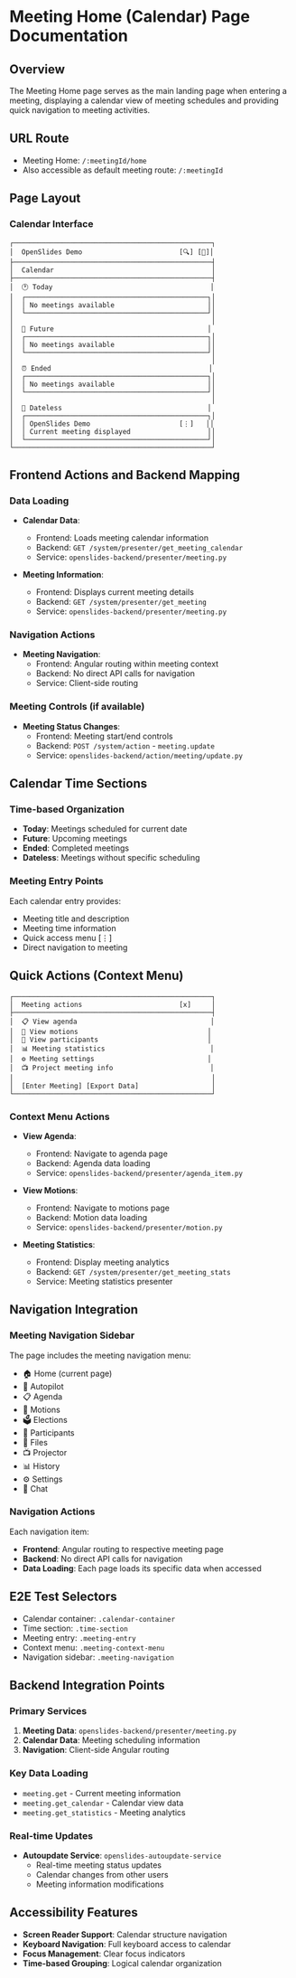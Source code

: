 # Meeting Home (Calendar) Page Documentation

## Overview
The Meeting Home page serves as the main landing page when entering a meeting, displaying a calendar view of meeting schedules and providing quick navigation to meeting activities.

## URL Route
- Meeting Home: `/:meetingId/home`
- Also accessible as default meeting route: `/:meetingId`

## Page Layout

### Calendar Interface
```
┌─────────────────────────────────────────────────┐
│  OpenSlides Demo                        [🔍] [👤]│
├─────────────────────────────────────────────────┤
│  Calendar                                       │
├─────────────────────────────────────────────────┤
│  🕐 Today                                       │
│  ┌─────────────────────────────────────────────┐│
│  │ No meetings available                       ││
│  └─────────────────────────────────────────────┘│
│                                                 │
│  🔄 Future                                      │
│  ┌─────────────────────────────────────────────┐│
│  │ No meetings available                       ││
│  └─────────────────────────────────────────────┘│
│                                                 │
│  ⏰ Ended                                       │
│  ┌─────────────────────────────────────────────┐│
│  │ No meetings available                       ││
│  └─────────────────────────────────────────────┘│
│                                                 │
│  📅 Dateless                                    │
│  ┌─────────────────────────────────────────────┐│
│  │ OpenSlides Demo                      [⋮]   ││
│  │ Current meeting displayed                   ││
│  └─────────────────────────────────────────────┘│
└─────────────────────────────────────────────────┘
```

## Frontend Actions and Backend Mapping

### Data Loading
- **Calendar Data**:
  - Frontend: Loads meeting calendar information
  - Backend: `GET /system/presenter/get_meeting_calendar`
  - Service: `openslides-backend/presenter/meeting.py`

- **Meeting Information**:
  - Frontend: Displays current meeting details
  - Backend: `GET /system/presenter/get_meeting`
  - Service: `openslides-backend/presenter/meeting.py`

### Navigation Actions
- **Meeting Navigation**:
  - Frontend: Angular routing within meeting context
  - Backend: No direct API calls for navigation
  - Service: Client-side routing

### Meeting Controls (if available)
- **Meeting Status Changes**:
  - Frontend: Meeting start/end controls
  - Backend: `POST /system/action` - `meeting.update`
  - Service: `openslides-backend/action/meeting/update.py`

## Calendar Time Sections

### Time-based Organization
- **Today**: Meetings scheduled for current date
- **Future**: Upcoming meetings
- **Ended**: Completed meetings
- **Dateless**: Meetings without specific scheduling

### Meeting Entry Points
Each calendar entry provides:
- Meeting title and description
- Meeting time information
- Quick access menu [⋮]
- Direct navigation to meeting

## Quick Actions (Context Menu)
```
┌─────────────────────────────────────────────────┐
│  Meeting actions                        [x]     │
├─────────────────────────────────────────────────┤
│  📋 View agenda                                 │
│  📄 View motions                                │
│  👥 View participants                           │
│  📊 Meeting statistics                          │
│  ⚙️ Meeting settings                            │
│  📺 Project meeting info                        │
│                                                 │
│  [Enter Meeting] [Export Data]                  │
└─────────────────────────────────────────────────┘
```

### Context Menu Actions
- **View Agenda**:
  - Frontend: Navigate to agenda page
  - Backend: Agenda data loading
  - Service: `openslides-backend/presenter/agenda_item.py`

- **View Motions**:
  - Frontend: Navigate to motions page
  - Backend: Motion data loading
  - Service: `openslides-backend/presenter/motion.py`

- **Meeting Statistics**:
  - Frontend: Display meeting analytics
  - Backend: `GET /system/presenter/get_meeting_stats`
  - Service: Meeting statistics presenter

## Navigation Integration

### Meeting Navigation Sidebar
The page includes the meeting navigation menu:
- 🏠 Home (current page)
- 🔄 Autopilot
- 📋 Agenda
- 📄 Motions
- 🗳️ Elections
- 👥 Participants
- 📎 Files
- 📺 Projector
- 📊 History
- ⚙️ Settings
- 💬 Chat

### Navigation Actions
Each navigation item:
- **Frontend**: Angular routing to respective meeting page
- **Backend**: No direct API calls for navigation
- **Data Loading**: Each page loads its specific data when accessed

## E2E Test Selectors
- Calendar container: `.calendar-container`
- Time section: `.time-section`
- Meeting entry: `.meeting-entry`
- Context menu: `.meeting-context-menu`
- Navigation sidebar: `.meeting-navigation`

## Backend Integration Points

### Primary Services
1. **Meeting Data**: `openslides-backend/presenter/meeting.py`
2. **Calendar Data**: Meeting scheduling information
3. **Navigation**: Client-side Angular routing

### Key Data Loading
- `meeting.get` - Current meeting information
- `meeting.get_calendar` - Calendar view data
- `meeting.get_statistics` - Meeting analytics

### Real-time Updates
- **Autoupdate Service**: `openslides-autoupdate-service`
  - Real-time meeting status updates
  - Calendar changes from other users
  - Meeting information modifications

## Accessibility Features
- **Screen Reader Support**: Calendar structure navigation
- **Keyboard Navigation**: Full keyboard access to calendar
- **Focus Management**: Clear focus indicators
- **Time-based Grouping**: Logical calendar organization